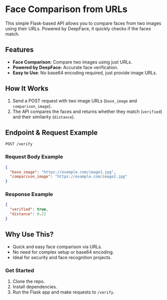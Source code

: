 # Face Comparison from URLs

This simple Flask-based API allows you to compare faces from two images using their URLs. Powered by DeepFace, it quickly checks if the faces match.

## Features
- **Face Comparison**: Compare two images using just URLs.
- **Powered by DeepFace**: Accurate face verification.
- **Easy to Use**: No base64 encoding required, just provide image URLs.

## How It Works
1. Send a POST request with two image URLs (`base_image` and `comparison_image`).
2. The API compares the faces and returns whether they match (`verified`) and their similarity (`distance`).

## Endpoint & Request Example
`POST /verify`

### Request Body Example
```json
{
  "base_image": "https://example.com/image1.jpg",
  "comparison_image": "https://example.com/image2.jpg"
}
```

### Response Example
```json
{
  "verified": true,
  "distance": 0.22
}
```

## Why Use This?
- Quick and easy face comparison via URLs.
- No need for complex setup or base64 encoding.
- Ideal for security and face recognition projects.

### Get Started
1. Clone the repo.
2. Install dependencies.
3. Run the Flask app and make requests to `/verify`.
